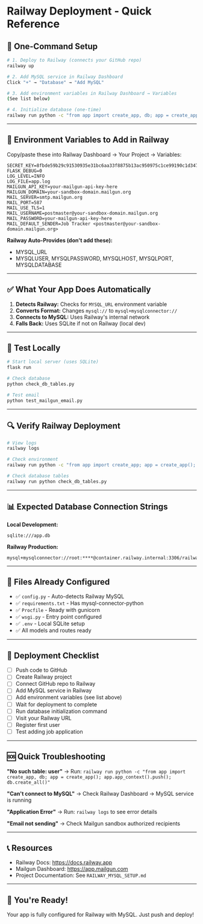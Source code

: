 # Railway Deployment - Quick Reference

## 🚀 One-Command Setup

```bash
# 1. Deploy to Railway (connects your GitHub repo)
railway up

# 2. Add MySQL service in Railway Dashboard
Click "+" → "Database" → "Add MySQL"

# 3. Add environment variables in Railway Dashboard → Variables
(See list below)

# 4. Initialize database (one-time)
railway run python -c "from app import create_app, db; app = create_app(); app.app_context().push(); db.create_all()"
```

---

## 📝 Environment Variables to Add in Railway

Copy/paste these into Railway Dashboard → Your Project → Variables:

```
SECRET_KEY=8fbde59b29c91530935e31bc6aa33f8875b13ac950975c1ce99190c1d3472490
FLASK_DEBUG=0
LOG_LEVEL=INFO
LOG_FILE=app.log
MAILGUN_API_KEY=your-mailgun-api-key-here
MAILGUN_DOMAIN=your-sandbox-domain.mailgun.org
MAIL_SERVER=smtp.mailgun.org
MAIL_PORT=587
MAIL_USE_TLS=1
MAIL_USERNAME=postmaster@your-sandbox-domain.mailgun.org
MAIL_PASSWORD=your-mailgun-api-key-here
MAIL_DEFAULT_SENDER=Job Tracker <postmaster@your-sandbox-domain.mailgun.org>
```

**Railway Auto-Provides (don't add these):**
- MYSQL_URL
- MYSQLUSER, MYSQLPASSWORD, MYSQLHOST, MYSQLPORT, MYSQLDATABASE

---

## ✅ What Your App Does Automatically

1. **Detects Railway:** Checks for `MYSQL_URL` environment variable
2. **Converts Format:** Changes `mysql://` to `mysql+mysqlconnector://`
3. **Connects to MySQL:** Uses Railway's internal network
4. **Falls Back:** Uses SQLite if not on Railway (local dev)

---

## 🧪 Test Locally

```bash
# Start local server (uses SQLite)
flask run

# Check database
python check_db_tables.py

# Test email
python test_mailgun_email.py
```

---

## 🔍 Verify Railway Deployment

```bash
# View logs
railway logs

# Check environment
railway run python -c "from app import create_app; app = create_app(); print(app.config['SQLALCHEMY_DATABASE_URI'])"

# Check database tables
railway run python check_db_tables.py
```

---

## 📊 Expected Database Connection Strings

**Local Development:**
```
sqlite:///app.db
```

**Railway Production:**
```
mysql+mysqlconnector://root:****@container.railway.internal:3306/railway
```

---

## 🎯 Files Already Configured

- ✅ `config.py` - Auto-detects Railway MySQL
- ✅ `requirements.txt` - Has mysql-connector-python
- ✅ `Procfile` - Ready with gunicorn
- ✅ `wsgi.py` - Entry point configured
- ✅ `.env` - Local SQLite setup
- ✅ All models and routes ready

---

## 🚦 Deployment Checklist

- [ ] Push code to GitHub
- [ ] Create Railway project
- [ ] Connect GitHub repo to Railway
- [ ] Add MySQL service in Railway
- [ ] Add environment variables (see list above)
- [ ] Wait for deployment to complete
- [ ] Run database initialization command
- [ ] Visit your Railway URL
- [ ] Register first user
- [ ] Test adding job application

---

## 🆘 Quick Troubleshooting

**"No such table: user"**
→ Run: `railway run python -c "from app import create_app, db; app = create_app(); app.app_context().push(); db.create_all()"`

**"Can't connect to MySQL"**
→ Check Railway Dashboard → MySQL service is running

**"Application Error"**
→ Run: `railway logs` to see error details

**"Email not sending"**
→ Check Mailgun sandbox authorized recipients

---

## 📞 Resources

- Railway Docs: https://docs.railway.app
- Mailgun Dashboard: https://app.mailgun.com
- Project Documentation: See `RAILWAY_MYSQL_SETUP.md`

---

## 🎉 You're Ready!

Your app is fully configured for Railway with MySQL. Just push and deploy!




